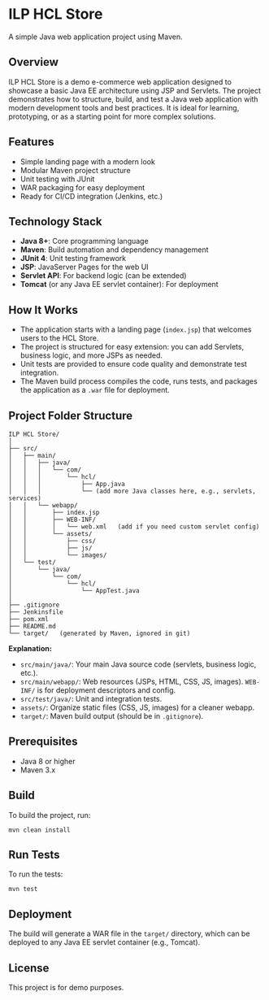 
# ILP HCL Store

A simple Java web application project using Maven.

## Overview
ILP HCL Store is a demo e-commerce web application designed to showcase a basic Java EE architecture using JSP and Servlets. The project demonstrates how to structure, build, and test a Java web application with modern development tools and best practices. It is ideal for learning, prototyping, or as a starting point for more complex solutions.

## Features
- Simple landing page with a modern look
- Modular Maven project structure
- Unit testing with JUnit
- WAR packaging for easy deployment
- Ready for CI/CD integration (Jenkins, etc.)

## Technology Stack
- **Java 8+**: Core programming language
- **Maven**: Build automation and dependency management
- **JUnit 4**: Unit testing framework
- **JSP**: JavaServer Pages for the web UI
- **Servlet API**: For backend logic (can be extended)
- **Tomcat** (or any Java EE servlet container): For deployment

## How It Works
- The application starts with a landing page (`index.jsp`) that welcomes users to the HCL Store.
- The project is structured for easy extension: you can add Servlets, business logic, and more JSPs as needed.
- Unit tests are provided to ensure code quality and demonstrate test integration.
- The Maven build process compiles the code, runs tests, and packages the application as a `.war` file for deployment.

## Project Folder Structure

```
ILP HCL Store/
│
├── src/
│   ├── main/
│   │   ├── java/
│   │   │   └── com/
│   │   │       └── hcl/
│   │   │           ├── App.java
│   │   │           └── (add more Java classes here, e.g., servlets, services)
│   │   └── webapp/
│   │       ├── index.jsp
│   │       ├── WEB-INF/
│   │       │   └── web.xml   (add if you need custom servlet config)
│   │       └── assets/
│   │           ├── css/
│   │           ├── js/
│   │           └── images/
│   └── test/
│       └── java/
│           └── com/
│               └── hcl/
│                   └── AppTest.java
│
├── .gitignore
├── Jenkinsfile
├── pom.xml
├── README.md
└── target/   (generated by Maven, ignored in git)
```

**Explanation:**
- `src/main/java/`: Your main Java source code (servlets, business logic, etc.).
- `src/main/webapp/`: Web resources (JSPs, HTML, CSS, JS, images). `WEB-INF/` is for deployment descriptors and config.
- `src/test/java/`: Unit and integration tests.
- `assets/`: Organize static files (CSS, JS, images) for a cleaner webapp.
- `target/`: Maven build output (should be in `.gitignore`).

## Prerequisites
- Java 8 or higher
- Maven 3.x

## Build
To build the project, run:

```
mvn clean install
```

## Run Tests
To run the tests:

```
mvn test
```

## Deployment
The build will generate a WAR file in the `target/` directory, which can be deployed to any Java EE servlet container (e.g., Tomcat).

## License
This project is for demo purposes.
